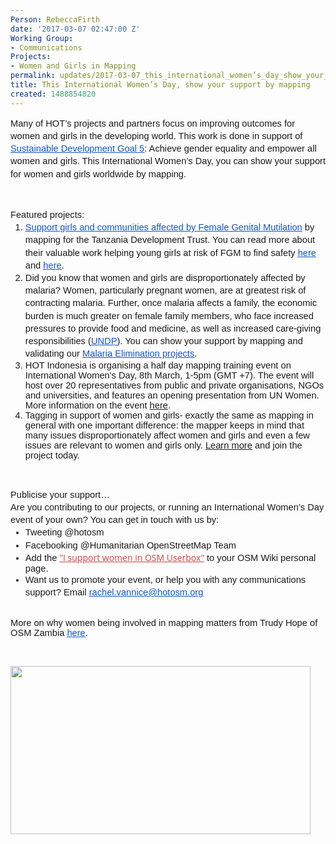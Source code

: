 ```yaml
---
Person: RebeccaFirth
date: '2017-03-07 02:47:00 Z'
Working Group:
- Communications
Projects:
- Women and Girls in Mapping
permalink: updates/2017-03-07_this_international_women’s_day_show_your_support_by_mapping
title: This International Women’s Day, show your support by mapping
created: 1488854820
---
```

<p style="line-height: 1.38; margin-top: 0pt; margin-bottom: 0pt;" dir="ltr"><span style="font-size: 11pt; font-family: Arial; background-color: transparent; font-weight: 400; font-style: normal; font-variant-ligatures: normal; font-variant-caps: normal; white-space: pre-wrap;">Many of HOT’s projects and partners focus on improving outcomes for women and girls in the developing world. This work is done in support of </span><a href="http://www.un.org/sustainabledevelopment/gender-equality/" target="_blank"><span style="font-size: 11pt; font-family: Arial; color: #1155cc; background-color: transparent; font-weight: 400; font-style: normal; font-variant-ligatures: normal; font-variant-caps: normal; text-decoration: underline; white-space: pre-wrap;">Sustainable Development Goal 5</span></a><span style="font-size: 11pt; font-family: Arial; background-color: transparent; font-weight: 400; font-style: normal; font-variant-ligatures: normal; font-variant-caps: normal; white-space: pre-wrap;">: Achieve gender equality and empower all women and girls. This International Women’s Day, you can show your support for women and girls worldwide by mapping.</span></p><p><span style="font-weight: normal;">&nbsp;</span></p><p style="line-height: 1.38; margin-top: 0pt; margin-bottom: 0pt;" dir="ltr"><span style="font-size: 11pt; font-family: Arial; background-color: transparent; font-weight: 400; font-style: normal; font-variant-ligatures: normal; font-variant-caps: normal; white-space: pre-wrap;">Featured projects:</span></p><ol style="margin-top: 0pt; margin-bottom: 0pt;"><li style="list-style-type: decimal; font-size: 11pt; font-family: Arial; background-color: transparent; font-weight: 400; font-style: normal; font-variant-ligatures: normal; font-variant-caps: normal;" dir="ltr"><p style="line-height: 1.38; margin-top: 0pt; margin-bottom: 0pt;" dir="ltr"><a href="http://tasks.hotosm.org/project/2501" target="_blank"><span style="font-size: 11pt; font-family: Arial; color: #1155cc; background-color: transparent; font-weight: 400; font-style: normal; font-variant-ligatures: normal; font-variant-caps: normal; text-decoration: underline; white-space: pre-wrap;">Support girls and communities affected by Female Genital Mutilation</span></a><span style="font-size: 11pt; font-family: Arial; background-color: transparent; font-weight: 400; font-style: normal; font-variant-ligatures: normal; font-variant-caps: normal; white-space: pre-wrap;"> by mapping for the Tanzania Development Trust. You can read more about their valuable work helping young girls at risk of FGM to find safety </span><a href="https://www.theguardian.com/society/2017/feb/06/online-mapping-tool-gives-fgm-runaways-a-path-to-help?CMP=twt_a-world_b-gdnworld" target="_blank"><span style="font-size: 11pt; font-family: Arial; color: #1155cc; background-color: transparent; font-weight: 400; font-style: normal; font-variant-ligatures: normal; font-variant-caps: normal; text-decoration: underline; white-space: pre-wrap;">here</span></a><span style="font-size: 11pt; font-family: Arial; background-color: transparent; font-weight: 400; font-style: normal; font-variant-ligatures: normal; font-variant-caps: normal; white-space: pre-wrap;"> and </span><a href="http://www.missingmaps.org/blog/2017/02/20/fighting-fgm-in-tanzania/" target="_blank"><span style="font-size: 11pt; font-family: Arial; color: #1155cc; background-color: transparent; font-weight: 400; font-style: normal; font-variant-ligatures: normal; font-variant-caps: normal; text-decoration: underline; white-space: pre-wrap;">here</span></a><span style="font-size: 11pt; font-family: Arial; background-color: transparent; font-weight: 400; font-style: normal; font-variant-ligatures: normal; font-variant-caps: normal; white-space: pre-wrap;">.</span></p></li><li style="list-style-type: decimal; font-size: 11pt; font-family: Arial; background-color: transparent; font-weight: 400; font-style: normal; font-variant-ligatures: normal; font-variant-caps: normal;" dir="ltr"><p style="line-height: 1.38; margin-top: 0pt; margin-bottom: 0pt;" dir="ltr"><span style="font-size: 11pt; font-family: Arial; background-color: transparent; font-weight: 400; font-style: normal; font-variant-ligatures: normal; font-variant-caps: normal; white-space: pre-wrap;">Did you know that women and girls are disproportionately affected by malaria? Women, particularly pregnant women, are at greatest risk of contracting malaria. Further, once malaria affects a family, the economic burden is much greater on female family members, who face increased pressures to provide food and medicine, as well as increased care-giving responsibilities (</span><a href="http://www.undp.org/content/undp/en/home/blog/2016/3/23/Are-women-and-girls-more-vulnerable-to-tuberculosis-and-malaria.html" target="_blank"><span style="font-size: 11pt; font-family: Arial; color: #1155cc; background-color: transparent; font-weight: 400; font-style: normal; font-variant-ligatures: normal; font-variant-caps: normal; text-decoration: underline; white-space: pre-wrap;">UNDP</span></a><span style="font-size: 11pt; font-family: Arial; background-color: transparent; font-weight: 400; font-style: normal; font-variant-ligatures: normal; font-variant-caps: normal; white-space: pre-wrap;">). You can show your support by mapping and validating our </span><a href="http://tasks.hotosm.org/?sort_by=priority&amp;direction=asc&amp;search=Eliminate+Malaria" target="_blank"><span style="font-size: 11pt; font-family: Arial; color: #1155cc; background-color: transparent; font-weight: 400; font-style: normal; font-variant-ligatures: normal; font-variant-caps: normal; text-decoration: underline; white-space: pre-wrap;">Malaria Elimination projects</span></a><span style="font-size: 11pt; font-family: Arial; background-color: transparent; font-weight: 400; font-style: normal; font-variant-ligatures: normal; font-variant-caps: normal; white-space: pre-wrap;">.</span></p></li><li style="list-style-type: decimal; font-size: 11pt; font-family: Arial; background-color: transparent; font-weight: 400; font-style: normal; font-variant-ligatures: normal; font-variant-caps: normal;" dir="ltr"><span style="font-size: 11pt; font-family: Arial; background-color: transparent; font-weight: 400; font-style: normal; font-variant-ligatures: normal; font-variant-caps: normal; white-space: pre-wrap;">HOT Indonesia is organising a half day mapping training event on International Women's Day, 8th March, 1-5pm (GMT +7). The event will host over 20 representatives from public and private organisations, NGOs and universities, and features an opening presentation from UN Women. More information on the event <a href="https://www.facebook.com/events/792905634196631/" target="_blank">here</a>.</span></li><li style="list-style-type: decimal; font-size: 11pt; font-family: Arial; background-color: transparent; font-weight: 400; font-style: normal; font-variant-ligatures: normal; font-variant-caps: normal;" dir="ltr"><span style="font-size: 11pt; font-family: Arial; background-color: transparent; font-weight: 400; font-style: normal; font-variant-ligatures: normal; font-variant-caps: normal; white-space: pre-wrap;">Tagging in support of women and girls-</span>&nbsp;exactly the same as mapping in general with one important difference: the mapper keeps in mind that many issues disproportionately affect women and girls and even a few issues are relevant to women and girls only. <a href="https://wiki.openstreetmap.org/wiki/Tagging_in_Support_of_Women_and_Girls">Learn more</a> and join the project today.&nbsp;</li></ol><p><span style="font-weight: normal;">&nbsp;</span></p><p style="line-height: 1.38; margin-top: 0pt; margin-bottom: 0pt;" dir="ltr"><span style="font-size: 11pt; font-family: Arial; background-color: transparent; font-weight: 400; font-style: normal; font-variant-ligatures: normal; font-variant-caps: normal; white-space: pre-wrap;">Publicise your support…</span></p><p style="line-height: 1.38; margin-top: 0pt; margin-bottom: 0pt;" dir="ltr"><span style="font-size: 11pt; font-family: Arial; background-color: transparent; font-weight: 400; font-style: normal; font-variant-ligatures: normal; font-variant-caps: normal; white-space: pre-wrap;">Are you contributing to our projects, or running an International Women’s Day event of your own? You can get in touch with us by:</span></p><ul style="margin-top: 0pt; margin-bottom: 0pt;"><li style="list-style-type: disc; font-size: 11pt; font-family: Arial; background-color: transparent; font-weight: 400; font-style: normal; font-variant-ligatures: normal; font-variant-caps: normal;" dir="ltr"><p style="line-height: 1.38; margin-top: 0pt; margin-bottom: 0pt;" dir="ltr"><span style="font-size: 11pt; font-family: Arial; background-color: transparent; font-weight: 400; font-style: normal; font-variant-ligatures: normal; font-variant-caps: normal; white-space: pre-wrap;">Tweeting @hotosm</span></p></li><li style="list-style-type: disc; font-size: 11pt; font-family: Arial; background-color: transparent; font-weight: 400; font-style: normal; font-variant-ligatures: normal; font-variant-caps: normal;" dir="ltr"><p style="line-height: 1.38; margin-top: 0pt; margin-bottom: 0pt;" dir="ltr"><span style="font-size: 11pt; font-family: Arial; background-color: transparent; font-weight: 400; font-style: normal; font-variant-ligatures: normal; font-variant-caps: normal; white-space: pre-wrap;">Facebooking @Humanitarian OpenStreetMap Team</span></p></li><li style="list-style-type: disc; font-size: 11pt; font-family: Arial; background-color: transparent; font-weight: 400; font-style: normal; font-variant-ligatures: normal; font-variant-caps: normal;" dir="ltr"><span style="font-size: 11pt; font-family: Arial; background-color: transparent; font-weight: 400; font-style: normal; font-variant-ligatures: normal; font-variant-caps: normal; white-space: pre-wrap;">Add the </span><a style="font-variant-numeric: inherit; font-stretch: inherit; font-size: 14px; line-height: inherit; font-family: 'Open Sans', Arial, sans-serif; color: #d73f3f;" href="https://wiki.openstreetmap.org/wiki/Template:HOT/International_Womens_Day_2016">"I support women in OSM Userbox"</a>&nbsp;to your OSM Wiki personal page.</li><li style="list-style-type: disc; font-size: 11pt; font-family: Arial; background-color: transparent; font-weight: 400; font-style: normal; font-variant-ligatures: normal; font-variant-caps: normal;" dir="ltr"><p style="line-height: 1.38; margin-top: 0pt; margin-bottom: 0pt;" dir="ltr"><span style="font-size: 11pt; font-family: Arial; background-color: transparent; font-weight: 400; font-style: normal; font-variant-ligatures: normal; font-variant-caps: normal; white-space: pre-wrap;">Want us to promote your event, or help you with any communications support? Email </span><a href="mailto:rachel.vannice@hotosm.org"><span style="font-size: 11pt; font-family: Arial; color: #1155cc; background-color: transparent; font-weight: 400; font-style: normal; font-variant-ligatures: normal; font-variant-caps: normal; text-decoration: underline; white-space: pre-wrap;">rachel.vannice@hotosm.org</span></a></p></li></ul><p><span id="docs-internal-guid-f907e2b9-a6a8-b5dc-f795-2ed2bb0714c2" style="font-weight: normal;"><br><span style="font-size: 11pt; font-family: Arial; background-color: transparent; font-weight: 400; font-style: normal; font-variant-ligatures: normal; font-variant-caps: normal; white-space: pre-wrap;">More on why women being involved in mapping matters from Trudy Hope of OSM Zambia </span><a href="https://hotosm.org/updates/2017-02-28_why_women_in_mapping_matters_mapping_for_women_and_girls" target="_blank"><span style="font-size: 11pt; font-family: Arial; color: #1155cc; background-color: transparent; font-weight: 400; font-style: normal; font-variant-ligatures: normal; font-variant-caps: normal; text-decoration: underline; white-space: pre-wrap;">here</span></a><span style="font-size: 11pt; font-family: Arial; background-color: transparent; font-weight: 400; font-style: normal; font-variant-ligatures: normal; font-variant-caps: normal; white-space: pre-wrap;">.</span></span></p><p>&nbsp;</p><p><img class="image-large" src="/sites/default/files/styles/large/public/Screen%20Shot%202017-03-07%20at%2014.46.05.png?itok=xLHHhKyz" alt="" width="480" height="269"></p>
